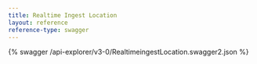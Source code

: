 ```yaml
---
title: Realtime Ingest Location
layout: reference
reference-type: swagger
---
```


{% swagger /api-explorer/v3-0/RealtimeingestLocation.swagger2.json %}
